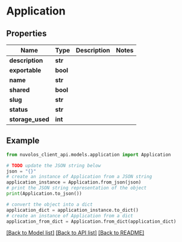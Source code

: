 # Application


## Properties

Name | Type | Description | Notes
------------ | ------------- | ------------- | -------------
**description** | **str** |  | 
**exportable** | **bool** |  | 
**name** | **str** |  | 
**shared** | **bool** |  | 
**slug** | **str** |  | 
**status** | **str** |  | 
**storage_used** | **int** |  | 

## Example

```python
from nuvolos_client_api.models.application import Application

# TODO update the JSON string below
json = "{}"
# create an instance of Application from a JSON string
application_instance = Application.from_json(json)
# print the JSON string representation of the object
print(Application.to_json())

# convert the object into a dict
application_dict = application_instance.to_dict()
# create an instance of Application from a dict
application_from_dict = Application.from_dict(application_dict)
```
[[Back to Model list]](../README.md#documentation-for-models) [[Back to API list]](../README.md#documentation-for-api-endpoints) [[Back to README]](../README.md)


